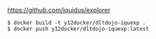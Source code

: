 https://github.com/iquidus/explorer
```
$ docker build -t y12docker/dltdojo-iquexp .
$ docker push y12docker/dltdojo-iquexp:latest
```
